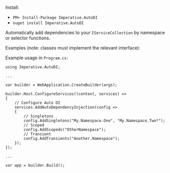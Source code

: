 Install:

- `PM> Install-Package Imperative.AutoDI`
- `nuget install Imperative.AutoDI`

Automatically add dependencies to your `IServiceCollection` by namespace or selector functions.

Examples (note: classes must implement the relevant interface):

Example usage in `Program.cs`:

```
using Imperative.AutoDI;

...

var builder = WebApplication.CreateBuilder(args);

builder.Host.ConfigureServices((context, services) =>
{
    // Configure Auto DI
    services.AddAutoDependencyInjection(config =>
    {
        // Singletons
        config.AddSingletons("My.Namespace.One", "My.Namespace.Two*");
        // Scoped
        config.AddScopeds("OtherNamespace");
        // Transient
        config.AddTransients("Another.Namespace");
    });
});

...

var app = builder.Build();
```
